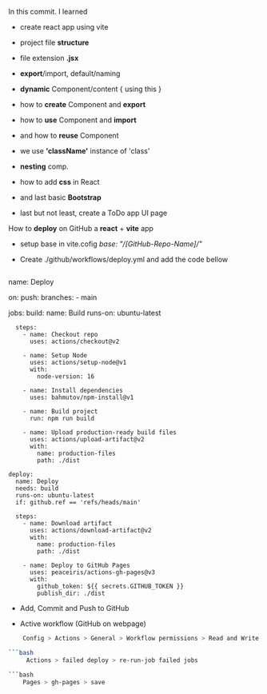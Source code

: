 In this commit.
I learned 
  - create react app using vite
  - project file **structure**
  - file extension **.jsx**
  - **export**/import, default/naming
  - **dynamic** Component/content { using this }
  - how to **create** Component and **export**
  - how to **use** Component and **import**
  - and how to **reuse** Component
  - we use **'className'** instance  of 'class'
  - **nesting** comp.
  - how to add **css** in React
  - and last basic **Bootstrap** 

  - last but not least, create a ToDo app UI page 

How to **deploy** on GitHub a **react** + **vite** app
  - setup base in vite.cofig
    *base: "/[GitHub-Repo-Name]/"*

  - Create ./github/workflows/deploy.yml and add the code bellow
    ```bash
  name: Deploy

  on:
    push:
      branches:
        - main

  jobs:
    build:
      name: Build
      runs-on: ubuntu-latest

      steps:
        - name: Checkout repo
          uses: actions/checkout@v2

        - name: Setup Node
          uses: actions/setup-node@v1
          with:
            node-version: 16

        - name: Install dependencies
          uses: bahmutov/npm-install@v1

        - name: Build project
          run: npm run build

        - name: Upload production-ready build files
          uses: actions/upload-artifact@v2
          with:
            name: production-files
            path: ./dist

    deploy:
      name: Deploy
      needs: build
      runs-on: ubuntu-latest
      if: github.ref == 'refs/heads/main'

      steps:
        - name: Download artifact
          uses: actions/download-artifact@v2
          with:
            name: production-files
            path: ./dist

        - name: Deploy to GitHub Pages
          uses: peaceiris/actions-gh-pages@v3
          with:
            github_token: ${{ secrets.GITHUB_TOKEN }}
            publish_dir: ./dist



  - Add, Commit and Push to GitHub

  - Active workflow (GitHub on webpage)
```bash
    Config > Actions > General > Workflow permissions > Read and Write permissions

```bash
     Actions > failed deploy > re-run-job failed jobs 

```bash
    Pages > gh-pages > save
